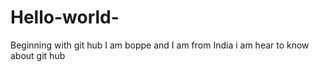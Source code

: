 # Hello-world-
Beginning with git hub
I am boppe and I am from India i am hear to know about git hub 
